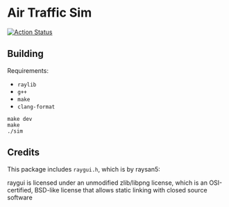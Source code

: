 # Air Traffic Sim

[![Action Status](https://github.com/icebox246/air-traffic-sim/actions/workflows/clang-format-check.yml/badge.svg)](https://github.com/icebox246/air-traffic-sim/actions)

## Building

Requirements:

- `raylib`
- `g++`
- `make`
- `clang-format`

```console
make dev
make
./sim
```

## Credits

This package includes `raygui.h`, which is by raysan5:

raygui is licensed under an unmodified zlib/libpng license, which is an
OSI-certified, BSD-like license that allows static linking with closed source
software
